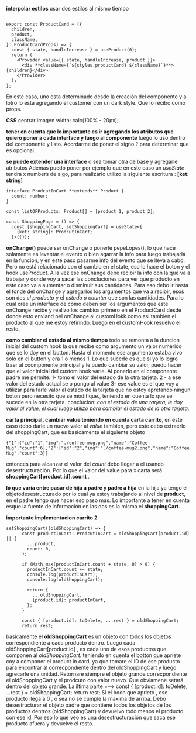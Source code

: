 **interpolar estilos** usar dos estilos al mismo tiempo

```

export const ProductCard = ({
  children,
  product,
  className,
}: ProductCardProps) => {
  const { state, handleIncrease } = useProduct(0);
  return (
    <Provider value={{ state, handleIncrease, product }}>
      <div **className={`${styles.productCard} ${className}`}**>{children}</div>
    </Provider>
  );
};
```

En este caso, uno esta determinado desde la creación del componente y a lotro lo está agregando el customer con un dark style. Que lo recibo como props.

**CSS** centrar imagen
width: calc(100% - 20px);

**tener en cuenta que lo importante es ir agregando los atributos que quiero poner a cada interface y luego al componente** luego lo uso dentro del componente y listo. Acordarme de poner el signo ? para determinar que es opcional.

**se puede extender una interface** o sea tomar otra de base y agregarle atributos
Ademas puedo poner por ejemplo que en este caso un _useState_ tendra x numbers de algo, para realizarlo utilizo la siguiente escritura : **[ket: string]**

```
interface ProdcutInCart **extends** Product {
  count: number;
}

const listOFProducts: Product[] = [product_1, product_2];

const ShoppingPage = () => {
  const [shoppingCart, setShoppingCart] = useState<{
    [ket: string]: ProdcutInCart;
  }>({});

```

**onChange()** puede ser onChange o ponerle pepeLopes(), lo que hace solamente es levantar el evento o bien agarrar la info para luego trabajarla en la funcion, y en este paso pasarme info del evento que se lleva a cabo. Pero no está relacionado con el cambio en el state, eso lo hace el boton y el hook useProduct.
A la vez ese onChange debe recibir la info con la que va a trabajar y donde voy a sacar las concluciones para ver que producto en este caso va a aumentar o disminuir sus cantidades. Para eso debo ir hasta el fonde del onChange y agregarlos los argumentos que va a recibir, esos son dos _el producto_ y el _estado o counter_ que son las cantidades. Para lo cual cree un interface de como deben ser los argumentos que este onChange recibe y realizo los cambios primero en el ProductCard desde donde esto enviand oel onChange al customHokk como asi tambien el producto al que me estoy refirindo. Luego en el customHook resuelvo el resto.

**como cambiar el estado al mismo tiempo** todo se remonta a la duncion inicial del custom hook la que recibe como argumento un valor numerico que se lo doy en el button. Hasta el momento ese argumento estaba vivo solo en el button y era 1 o menos 1. Lo que sucede es que si yo lo logro traer al coomponente principal y le puedo cambiar su valor, puedo hacer que el valor inicial del custom hook varie. Al ponerlo en el componente padre me permite:
1- tomo el valor del estado de la otra tarjeta.
2 - a ese valor del estado actual se o pongo al value
3- ese value es el que voy a utilizar para farle valor al estado de la tarjeta que no estoy apretando ningun boton pero necesito que se modifique., teniendo en cuenta lo que se sucede en la otra tarjeta.
conclucion: _con el estado de una tarjeta, le doy valor al value, el cual luego utilizo para cambiar el estado de la otra tarjeta_.

**carta principal, cambiar value teniendo en cuenta carta carrito**, en este caso debo darle un nuevo valor al _value_ tambien, pero este debo extraerlo del shoppingCart, que es basicamente el siguiente objeto

```
{"1":{"id":"1","img":"./coffee-mug.png","name":"Coffee Mug","count":6},"2":{"id":"2","img":"./coffee-mug2.png","name":"Coffee Mug","count":3}}
```

entonces para alcanzar el valor del _count_ debo llegar a el usando desestructuración. Por lo que el valor del value para x carta será **shoppingCart[product.id].count** .

**lo que varía entre pasar de hija a padre y padre a hija** en la hija ya tengo el objetodesestructurado por lo cual ya estoy trabajando al nivel de **product**, en el padre tengo que hacer eso paso mas. Lo importante a tener en cuenta esque la fuente de información en las dos es la misma el **shoppingCart**.

**importante implementacion carrito 2**

```
setShoppingCart((oldShoppingCart) => {
      const productInCart: ProdcutInCart = oldShoppingCart[product.id] || {
        ...product,
        count: 0,
      };

      if (Math.max(productInCart.count + state, 0) > 0) {
        productInCart.count += state;
        console.log(productInCart);
        console.log(oldShoppingCart);

        return {
          ...oldShoppingCart,
          [product.id]: productInCart,
        };
      }

      const { [product.id]: toDelete, ...rest } = oldShoppingCart;
      return rest;

```

basicamente el **oldShoppingCart** es un objeto con todos los objetos correspondiente a cada producto dentro. Luego cada oldShoppingCart[product.id] , es cada uno de esos productos que componen al _oldShoppingCart_. teniendo en cuenta el botton que apriete coy a componer el product in card, ya que tomare el ID de ese producto para encontrar al correcpondiente dentro del oldShoppingCart y luego agrecarle una unidad. Retornare siempre el objeto grande correcpondiente el oldShoppingCart y el prodcuto con valor nuevo. Que obviamene setará dentro del objeto grande.
La iltima parte ===> const { [product.id]: toDelete, ...rest } = oldShoppingCart;
return rest;
Si el boon que aprieto , ese producto llega a 0 , o sea no se cumple la maxima de arriba. Debo desestructurar el objeto padre que contiene todos los objetos de los productos dentros (oldShoppingCart) y devuelvo todo menos el producto con ese id. Por eso lo que veo es una desestructuración que saca ese producto afuera y devuelve el resto.
